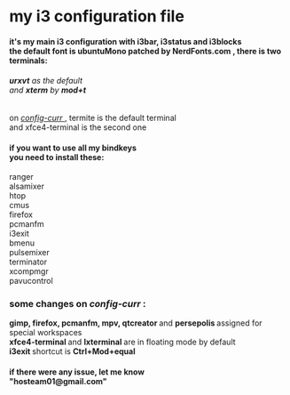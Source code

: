 
<h1>
 my i3 configuration file
</h1>
<h4>
 it's my main i3 configuration with i3bar, i3status and i3blocks</br>
 the default font is ubuntuMono patched by NerdFonts.com , there is two terminals: </br>
</h4>
<h6>
 <b>urxvt</b> as the default</br>
 and <b>xterm</b> by <b>mod+t</b> </br>
</h6> 
<p>
 on <i><u> config-curr </u></i>, termite is the default terminal </br> and xfce4-terminal is the second one
</p>
<h4>
 if you want to use all my bindkeys </br>
you need to install these:
</h4>
<p> ranger </br>
 alsamixer </br>
 htop </br>
 cmus </br>
 firefox </br>
 pcmanfm </br>
 i3exit </br>
 bmenu </br>
 pulsemixer </br>
 terminator </br>
 xcompmgr </br>
 pavucontrol </br>
</p>
<h3>
 some changes on <i> config-curr </i>:  
</h3>
<p>
 <b> gimp, firefox, pcmanfm, mpv, qtcreator </b> and <b> persepolis </b> assigned for special workspaces </br> 
 <b> xfce4-terminal </b> and <b> lxterminal </b> are in floating mode by default </br>
 <b> i3exit </b> shortcut is <b> Ctrl+Mod+equal </b> </br>
 
 
 
</p>
<h4>
 if there were any issue, let me know </br>    "hosteam01@gmail.com" 
</h4>
